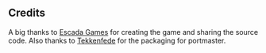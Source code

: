 ## Credits

A big thanks to [Escada Games](https://github.com/Escada-Games/planet-waves) for creating the game and sharing the source code. Also thanks to [Tekkenfede](https://github.com/Tekkenfede/planet-waves-handhelds) for the packaging for portmaster.

